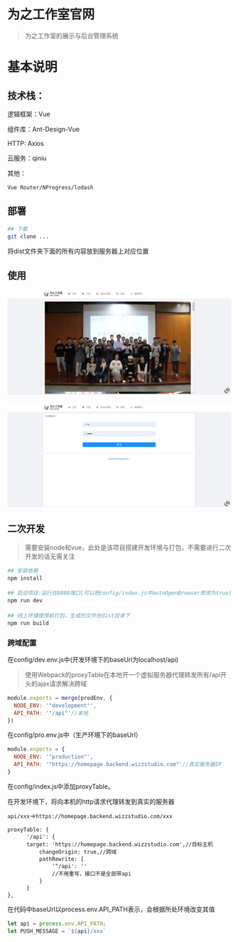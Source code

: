 # 为之工作室官网

> 为之工作室的展示与后台管理系统
    

# 基本说明

## 技术栈：

逻辑框架：Vue

组件库：Ant-Design-Vue

HTTP: Axios

云服务：qiniu

其他：

    Vue Router/NProgress/lodash

## 部署

```bash
## 下载
git clone ...
```

将dist文件夹下面的所有内容放到服务器上对应位置

## 使用

![展示页](https://github.com/Brynn777/Wizz_HOMEPAGE2.0.1_FE/blob/master/1.png)

![后台管理页](https://github.com/Brynn777/Wizz_HOMEPAGE2.0.1_FE/blob/master/2.png)

## 二次开发   

> 需要安装node和vue，此处是该项目搭建开发环境与打包，不需要进行二次开发的话无需关注


``` bash
## 安装依赖
npm install

## 启动项目:运行在8080端口(可以把config/index.js中autoOpenBrowser修改为true)
npm run dev

## 线上环境使用前打包，生成的文件在dist目录下
npm run build

```

### 跨域配置

在config/dev.env.js中(开发环境下的baseUrl为localhost/api)
> 使用Webpack的proxyTable在本地开一个虚拟服务器代理转发所有/api开头的ajax请求解决跨域


```javascript
module.exports = merge(prodEnv, {
  NODE_ENV: '"development"',
  API_PATH: '"/api"'//本地
})

```

在config/pro.env.js中（生产环境下的baseUrl）

```javascript
module.exports = {
  NODE_ENV: '"production"',
  API_PATH: '"https://homepage.backend.wizzstudio.com"'//真实服务器IP
}
```

在config/index.js中添加proxyTable。

在开发环境下，将向本机的http请求代理转发到真实的服务器

`api/xxx`->`https://homepage.backend.wizzstudio.com/xxx`

```
proxyTable: {
      '/api': {
      target: 'https://homepage.backend.wizzstudio.com',//目标主机
          changeOrigin: true,//跨域
          pathRewrite: {
              '^/api': ''
              //不用重写，接口不是全部带api
          }
      }
},
```

在代码中baseUrl以process.env.API_PATH表示，会根据所处环境改变其值

```javascript
let api = process.env.API_PATH;
let PUSH_MESSAGE = `${api}/xxx`
```

